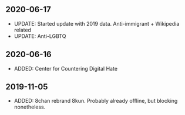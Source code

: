 ## 2020-06-17

- UPDATE: Started update with 2019 data. Anti-immigrant + Wikipedia related
- UPDATE: Anti-LGBTQ

## 2020-06-16

- ADDED: Center for Countering Digital Hate

## 2019-11-05

- ADDED: 8chan rebrand 8kun. Probably already offline, but blocking nonetheless.

